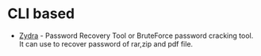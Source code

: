 # CLI based
* [Zydra](https://github.com/hamedA2/Zydra) -  Password Recovery Tool or BruteForce password cracking tool. It can use to recover password of rar,zip and pdf file.